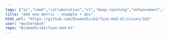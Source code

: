 ```yaml
---
tags: ["ai","cmmd","collaboration","ct","deep-learning","enhancement","fuse","fuse-med-ml","fusemedml","hacktoberfest","healthcare","isic","knight-challenge","machine-learning","medical","medical-imaging","multimodality","python","pytorch","stoic","vision"]
title: "Add new metric - example + doc"
html_url: "https://github.com/BiomedSciAI/fuse-med-ml/issues/163"
user: "mosheraboh"
repo: "BiomedSciAI/fuse-med-ml"
---
```


